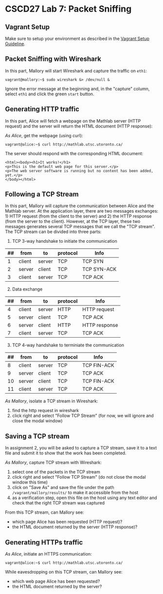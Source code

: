 # CSCD27 Lab 7: Packet Sniffing

## Vagrant Setup

Make sure to setup your environment as described in the [Vagrant Setup Guideline](https://github.com/ThierrySans/CSCD27-F16/blob/master/assignments/02/VAGRANT.md).

## Packet Sniffing with Wireshark

In this part, Mallory will start Wireshark and capture the traffic on `eth1`:

```shell
vagrant@mallory:~$ sudo wireshark &> /dev/null &
```

Ignore the error message at the beginning and, in the "capture" column, select `eth1` and click the green `start` button.

## Generating HTTP traffic

In this part, Alice will fetch a webpage on the Mathlab server (HTTP request) and the server will return the HTML document (HTTP response):

*As Alice*, get the webpage (using curl):

```shell
vagrant@alice:~$ curl http://mathlab.utsc.utoronto.ca/
```

The server should respond with the corresponding HTML document:

```shell
<html><body><h1>It works!</h1>
<p>This is the default web page for this server.</p>
<p>The web server software is running but no content has been added, yet.</p>
</body></html>
````

## Following a TCP Stream

In this part, Mallory will capture the communication between Alice and the Mathlab server. At the application layer, there are two messages exchanges: 1) HTTP request (from the client to the server) and 2) the HTTP response (from the server to the client). However, at the TCP layer, these two messages generates several TCP messages that we call the "TCP stream". The TCP stream can be divided into three parts:

1. TCP 3-way handshake to initiate the communication

| ## | from   |  to    | protocol |  Info                 |
| -- | ------ | ------ | -------- | ----------------------|
|  1 | client | server | TCP      | TCP SYN               |
|  2 | server | client | TCP      | TCP SYN-ACK           |
|  3 | client | server | TCP      | TCP ACK               |

2. Data exchange

| ## | from   |  to    | protocol |  Info                 |
| -- | ------ | ------ | -------- | ----------------------|
|  4 | client | server | HTTP     | HTTP request          |
|  5 | server | client | TCP      | TCP ACK               |
|  6 | server | client | HTTP     | HTTP response         |
|  7 | client | server | TCP      | TCP ACK               |


3. TCP 4-way handshake to terminiate the communication

| ## | from   |  to    | protocol |  Info                 |
| -- | ------ | ------ | -------- | ----------------------|
|  8 | client | server | TCP      | TCP FIN-ACK           |
|  9 | server | client | TCP      | TCP ACK               |
| 10 | server | client | TCP      | TCP FIN-ACK           |
| 11 | client | server | TCP      | TCP ACK               |

*As Mallory*, isolate a TCP stream in Wireshark:

1. find the http request in wireshark
2. click right and select "Follow TCP Stream" (for now, we will ignore and close the modal window)

## Saving a TCP stream

In assignment 2, you will be asked to capture a TCP stream, save it to a text file and submit it to show that the work has been completed.

*As Mallory*, capture TCP stream with Wireshark:

1. select one of the packets in the TCP stream
2. click right and select "Follow TCP Stream" (do not close the modal window this time)
3. click on "Save As" and save the file under the path `/vagrant/mallory/results/` to make it accessible from the host
4. as a verification step, open this file on the host using any text editor and check that the right TCP stream was captured

From this TCP stream, can Mallory see:

- which page Alice has been requested (HTTP request)?
- the HTML document returned by the server (HTTP response)?

## Generating HTTPs traffic

*As Alice*, initiate an HTTPS communication:

```shell
vagrant@alice:~$ curl http://mathlab.utsc.utoronto.ca/
```

While eavesdropping on this TCP stream, can Mallory see:

- which web page Alice has been requested?
- the HTML document returned by the server?


